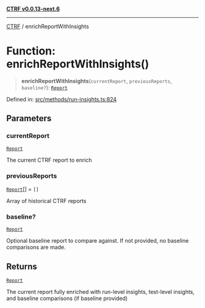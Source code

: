 [**CTRF v0.0.13-next.6**](../README.md)

***

[CTRF](../README.md) / enrichReportWithInsights

# Function: enrichReportWithInsights()

> **enrichReportWithInsights**(`currentReport`, `previousReports`, `baseline?`): [`Report`](../interfaces/Report.md)

Defined in: [src/methods/run-insights.ts:824](https://github.com/ctrf-io/ctrf-core-js/blob/main/src/methods/run-insights.ts#L824)

## Parameters

### currentReport

[`Report`](../interfaces/Report.md)

The current CTRF report to enrich

### previousReports

[`Report`](../interfaces/Report.md)[] = `[]`

Array of historical CTRF reports

### baseline?

[`Report`](../interfaces/Report.md)

Optional baseline report to compare against. If not provided, no baseline comparisons are made.

## Returns

[`Report`](../interfaces/Report.md)

The current report fully enriched with run-level insights, test-level insights, and baseline comparisons (if baseline provided)
